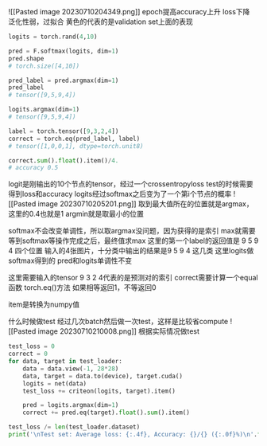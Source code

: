 ![[Pasted image 20230710204349.png]]
epoch提高accuracy上升 loss下降
泛化性弱，过拟合
黄色的代表的是validation set上面的表现

```python
logits = torch.rand(4,10)

pred = F.softmax(logits, dim=1)
pred.shape
# torch.size([4,10])

pred_label = pred.argmax(dim=1)
pred_label
# tensor([9,5,9,4])

logits.argmax(dim=1)
# tensor([9,5,9,4])

label = torch.tensor([9,3,2,4])
correct = torch.eq(pred_label, label)
# tensor([1,0,0,1], dtype=torch.unit8)

correct.sum().float().item()/4.
# accuracy 0.5
```
logit是刚输出的10个节点的tensor，经过一个crossentropyloss
test的时候需要得到loss和accuracy
logits经过softmax之后变为了一个第i个节点的概率
![[Pasted image 20230710205201.png]]
取到最大值所在的位置就是argmax，这里的0.4也就是1
argmin就是取最小的位置

softmax不会改变单调性，所以取argmax没问题，因为获得的是索引
max就需要等到softmax等操作完成之后，最终值求max
这里的第一个label的返回值是 9 5 9 4 四个位置
输入的4张图片，十分类中输出的结果是9 5 9 4 这几类
这里logits做softmax得到的 pred和logits单调性不变

这里需要输入的tensor 9 3 2 4代表的是预测对的索引
correct需要计算一个equal函数 torch.eq()方法
如果相等返回1，不等返回0

item是转换为numpy值

什么时候做test
经过几次batch然后做一次test，这样是比较省compute
![[Pasted image 20230710210008.png]]
根据实际情况做test

```python
test_loss = 0
correct = 0
for data, target in test_loader:
	data = data.view(-1, 28*28)
	data, target = data.to(device), target.cuda()
	logits = net(data)
	test_loss += criteon(logits, target).item()

	pred = logits.argmax(dim=1)
	correct += pred.eq(target).float().sum().item()

test_loss /= len(test_loader.dataset)
print('\nTest set: Average loss: {:.4f}, Accuracy: {}/{} ({:.0f}%)\n'.format(test_loss, correct, len(test_loader.dataset), 100. * correct / len(test_loader.dataset*))
```